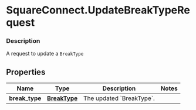# SquareConnect.UpdateBreakTypeRequest

### Description

A request to update a `BreakType`

## Properties
Name | Type | Description | Notes
------------ | ------------- | ------------- | -------------
**break_type** | [**BreakType**](BreakType.md) | The updated &#x60;BreakType&#x60;. | 


